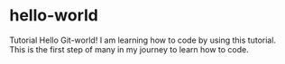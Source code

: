 # hello-world
Tutorial
Hello Git-world!
I am learning how to code by using this tutorial.
This is the first step of many in my journey to learn how to code.
